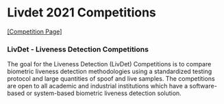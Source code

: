 # Livdet 2021 Competitions

[\[Competition Page\]](https://livdet.org/)<br>

### LivDet - Liveness Detection Competitions
The goal for the Liveness Detection (LivDet) Competitions is to compare biometric liveness detection methodologies using a standardized testing protocol and large quantities of spoof and live samples. The competitions are open to all academic and industrial institutions which have a software-based or system-based biometric liveness detection solution.